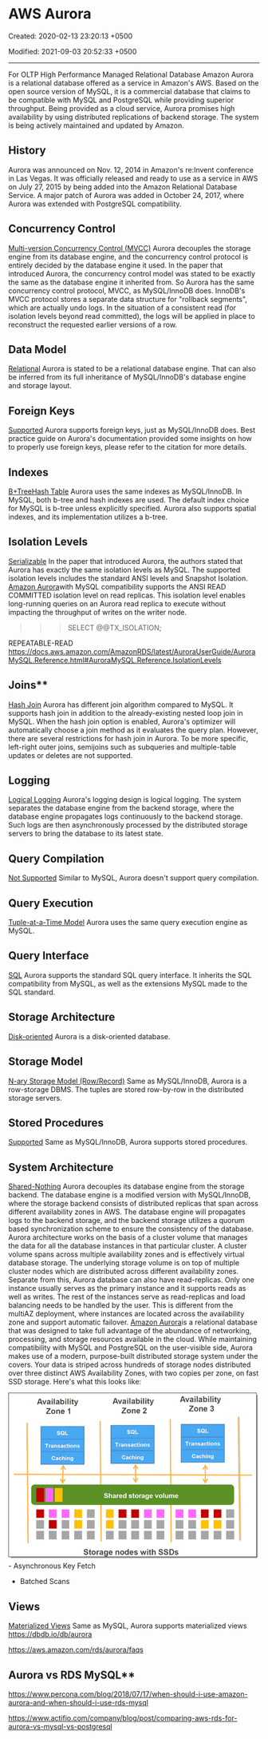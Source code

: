 # AWS Aurora

Created: 2020-02-13 23:20:13 +0500

Modified: 2021-09-03 20:52:33 +0500

---

For OLTP
High Performance Managed Relational Database
Amazon Aurora is a relational database offered as a service in Amazon's AWS. Based on the open source version of MySQL, it is a commercial database that claims to be compatible with MySQL and PostgreSQL while providing superior throughput. Being provided as a cloud service, Aurora promises high availability by using distributed replications of backend storage. The system is being actively maintained and updated by Amazon.

## History

Aurora was announced on Nov. 12, 2014 in Amazon's re:Invent conference in Las Vegas. It was officially released and ready to use as a service in AWS on July 27, 2015 by being added into the Amazon Relational Database Service. A major patch of Aurora was added in October 24, 2017, where Aurora was extended with PostgreSQL compatibility.

## Concurrency Control

[Multi-version Concurrency Control (MVCC)](https://dbdb.io/browse?concurrency-control=multi-version-concurrency-control-mvcc)
Aurora decouples the storage engine from its database engine, and the concurrency control protocol is entirely decided by the database engine it used. In the paper that introduced Aurora, the concurrency control model was stated to be exactly the same as the database engine it inherited from. So Aurora has the same concurrency control protocol, MVCC, as MySQL/InnoDB does. InnoDB's MVCC protocol stores a separate data structure for "rollback segments", which are actually undo logs. In the situation of a consistent read (for isolation levels beyond read committed), the logs will be applied in place to reconstruct the requested earlier versions of a row.

## Data Model

[Relational](https://dbdb.io/browse?data-model=relational)
Aurora is stated to be a relational database engine. That can also be inferred from its full inheritance of MySQL/InnoDB's database engine and storage layout.

## Foreign Keys

[Supported](https://dbdb.io/browse?foreign-keys=supported)
Aurora supports foreign keys, just as MySQL/InnoDB does. Best practice guide on Aurora's documentation provided some insights on how to properly use foreign keys, please refer to the citation for more details.

## Indexes

[B+Tree](https://dbdb.io/browse?indexes=btree)[Hash Table](https://dbdb.io/browse?indexes=hash-table)
Aurora uses the same indexes as MySQL/InnoDB. In MySQL, both b-tree and hash indexes are used. The default index choice for MySQL is b-tree unless explicitly specified. Aurora also supports spatial indexes, and its implementation utilizes a b-tree.

## Isolation Levels

[Serializable](https://dbdb.io/browse?isolation-levels=serializable)
In the paper that introduced Aurora, the authors stated that Aurora has exactly the same isolation levels as MySQL. The supported isolation levels includes the standard ANSI levels and Snapshot Isolation.
[Amazon Aurora](https://aws.amazon.com/rds/aurora/)with MySQL compatibility supports the ANSI READ COMMITTED isolation level on read replicas. This isolation level enables long-running queries on an Aurora read replica to execute without impacting the throughput of writes on the writer node.
>>> SELECT @@TX_ISOLATION;

REPEATABLE-READ
<https://docs.aws.amazon.com/AmazonRDS/latest/AuroraUserGuide/AuroraMySQL.Reference.html#AuroraMySQL.Reference.IsolationLevels>

## Joins**

[Hash Join](https://dbdb.io/browse?joins=hash-join)
Aurora has different join algorithm compared to MySQL. It supports hash join in addition to the already-existing nested loop join in MySQL. When the hash join option is enabled, Aurora's optimizer will automatically choose a join method as it evaluates the query plan. However, there are several restrictions for hash join in Aurora. To be more specific, left-right outer joins, semijoins such as subqueries and multiple-table updates or deletes are not supported.

## Logging

[Logical Logging](https://dbdb.io/browse?logging=logical-logging)
Aurora's logging design is logical logging. The system separates the database engine from the backend storage, where the database engine propagates logs continuously to the backend storage. Such logs are then asynchronously processed by the distributed storage servers to bring the database to its latest state.

## Query Compilation

[Not Supported](https://dbdb.io/browse?query-compilation=not-supported)
Similar to MySQL, Aurora doesn't support query compilation.

## Query Execution

[Tuple-at-a-Time Model](https://dbdb.io/browse?query-execution=tuple-at-a-time-model)
Aurora uses the same query execution engine as MySQL.

## Query Interface

[SQL](https://dbdb.io/browse?query-interface=sql)
Aurora supports the standard SQL query interface. It inherits the SQL compatibility from MySQL, as well as the extensions MySQL made to the SQL standard.

## Storage Architecture

[Disk-oriented](https://dbdb.io/browse?storage-architecture=disk-oriented)
Aurora is a disk-oriented database.

## Storage Model

[N-ary Storage Model (Row/Record)](https://dbdb.io/browse?storage-model=n-ary-storage-model-rowrecord)
Same as MySQL/InnoDB, Aurora is a row-storage DBMS. The tuples are stored row-by-row in the distributed storage servers.

## Stored Procedures

[Supported](https://dbdb.io/browse?stored-procedures=supported)
Same as MySQL/InnoDB, Aurora supports stored procedures.

## System Architecture

[Shared-Nothing](https://dbdb.io/browse?system-architecture=shared-nothing)
Aurora decouples its database engine from the storage backend. The database engine is a modified version with MySQL/InnoDB, where the storage backend consists of distributed replicas that span across different availability zones in AWS. The database engine will propagates logs to the backend storage, and the backend storage utilizes a quorum based synchronization scheme to ensure the consistency of the database.
Aurora architecture works on the basis of a cluster volume that manages the data for all the database instances in that particular cluster. A cluster volume spans across multiple availability zones and is effectively virtual database storage. The underlying storage volume is on top of multiple cluster nodes which are distributed across different availability zones. Separate from this, Aurora database can also have read-replicas. Only one instance usually serves as the primary instance and it supports reads as well as writes. The rest of the instances serve as read-replicas and load balancing needs to be handled by the user. This is different from the multiAZ deployment, where instances are located across the availability zone and support automatic failover.
[Amazon Aurora](https://aws.amazon.com/rds/aurora/)is a relational database that was designed to take full advantage of the abundance of networking, processing, and storage resources available in the cloud. While maintaining compatibility with MySQL and PostgreSQL on the user-visible side, Aurora makes use of a modern, purpose-built distributed storage system under the covers. Your data is striped across hundreds of storage nodes distributed over three distinct AWS Availability Zones, with two copies per zone, on fast SSD storage. Here's what this looks like:

![image](media/AWS-Aurora-image1.png)-   Asynchronous Key Fetch

- Batched Scans

## Views

[Materialized Views](https://dbdb.io/browse?views=materialized-views)
Same as MySQL, Aurora supports materialized views
<https://dbdb.io/db/aurora>

<https://aws.amazon.com/rds/aurora/faqs>

## Aurora vs RDS MySQL**

<https://www.percona.com/blog/2018/07/17/when-should-i-use-amazon-aurora-and-when-should-i-use-rds-mysql>

<https://www.actifio.com/company/blog/post/comparing-aws-rds-for-aurora-vs-mysql-vs-postgresql>
